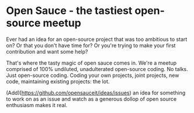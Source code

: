 Open Sauce - the tastiest open-source meetup
========

Ever had an idea for an open-source project that was too ambitious to start on? Or that you don't have time for? Or you're trying to make your first contribution and want some help?

That's where the tasty magic of open sauce comes in. We're a meetup comprised of 100% undiluted, unadulterated open-source coding. No talks. Just open-source coding. Coding your own projects, joint projects, new code, maintaining existing projects: the lot.

(Add)[https://github.com/opensauceit/ideas/issues) an idea for something to work on as an issue and watch as a generous dollop of open source enthusiasm makes it real.
